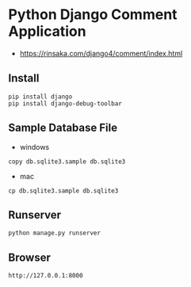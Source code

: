 # Python Django Comment Application

- https://rinsaka.com/django4/comment/index.html

## Install
~~~
pip install django
pip install django-debug-toolbar
~~~

## Sample Database File
- windows
~~~
copy db.sqlite3.sample db.sqlite3
~~~

- mac
~~~
cp db.sqlite3.sample db.sqlite3
~~~

## Runserver
~~~
python manage.py runserver
~~~

## Browser

~~~
http://127.0.0.1:8000
~~~


